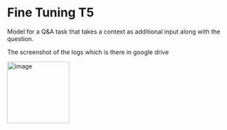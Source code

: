 # Fine Tuning T5

Model for a Q&A task that takes a context as additional input along with the question.

The screenshot of the logs which is there in google drive

<img width="144" alt="image" src="https://github.com/Cenrax/FineTuningT5/assets/43017632/b3af4693-cb5a-4282-bd6a-ead0841faf57">
